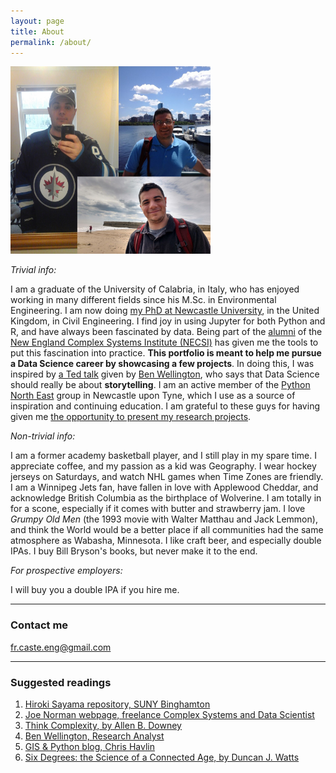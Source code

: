```yaml
---
layout: page
title: About
permalink: /about/
---
```


<img src="/images/collage.png" width="320" height="300"> 



*Trivial info:*

I am a graduate of the University of Calabria, in Italy, who has enjoyed working in many different fields since his M.Sc. in Environmental Engineering. I am now doing [my PhD at Newcastle University](https://research.ncl.ac.uk/water/people/phdstudents/francescocastellani/), in the United Kingdom, in Civil Engineering. I find joy in using Jupyter for both Python and R, and have always been fascinated by data. Being part of the [alumni](https://www.facebook.com/photo.php?fbid=10154544111016546&set=pcb.312954742468214&type=3&theater) of the [New England Complex Systems Institute (NECSI)](https://en.wikipedia.org/wiki/New_England_Complex_Systems_Institute) has given me the tools to put this fascination into practice. **This portfolio is meant to help me pursue a Data Science career by showcasing a few projects**. In doing this, I was inspired by [a Ted talk](https://www.youtube.com/watch?v=6xsvGYIxJok) given by [Ben Wellington](https://www.ted.com/speakers/ben_wellington), who says that Data Science should really be about **storytelling**. I am an active member of the [Python North East](https://twitter.com/search?q=python%20north%20east&src=typd) group in Newcastle upon Tyne, which I use as a source of inspiration and continuing education. I am grateful to these guys for having given me [the opportunity to present my research projects](https://twitter.com/zizzipupp/status/875314690305470464).


*Non-trivial info:*

I am a former academy basketball player, and I still play in my spare time. I appreciate coffee, and my passion as a kid was Geography. I wear hockey jerseys on Saturdays, and watch NHL games when Time Zones are friendly. I am a Winnipeg Jets fan, have fallen in love with Applewood Cheddar, and acknowledge British Columbia as the birthplace of Wolverine. I am totally in for a scone, especially if it comes with butter and strawberry jam. I love *Grumpy Old Men* (the 1993 movie with Walter Matthau and Jack Lemmon), and think the World would be a better place if all communities had the same atmosphere as Wabasha, Minnesota. I like craft beer, and especially double IPAs. I buy Bill Bryson's books, but never make it to the end.


*For prospective employers:*

I will buy you a double IPA if you hire me.

---

### Contact me

[fr.caste.eng@gmail.com](mailto:fr.caste.eng@gmail.com)

---
### Suggested readings
1. [Hiroki Sayama repository, SUNY Binghamton](bingweb.binghamton.edu/~sayama/)
2. [Joe Norman webpage, freelance Complex Systems and Data Scientist](http://jwnorman.com/)
3. [Think Complexity, by Allen B. Downey](http://greenteapress.com/complexity/)
4. [Ben Wellington, Research Analyst](https://about.me/benwellington)
5. [GIS & Python blog, Chris Havlin](https://chrishavlin.wordpress.com)
6. [Six Degrees: the Science of a Connected Age, by Duncan J. Watts](https://www.amazon.co.uk/Six-Degrees-Science-Connected-Age/dp/0099444968)


